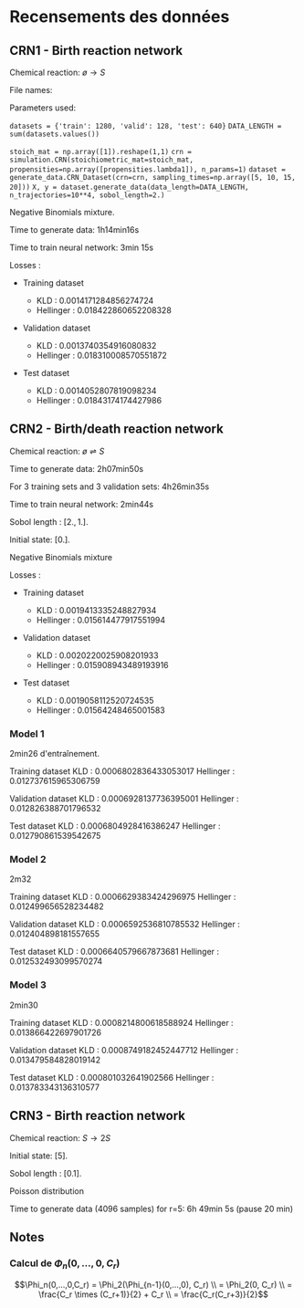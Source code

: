 # Recensements des données

## CRN1 - Birth reaction network

Chemical reaction: $ø \rightarrow S$

File names:

Parameters used: 

`datasets = {'train': 1280, 'valid': 128, 'test': 640}`
`DATA_LENGTH = sum(datasets.values())`

`stoich_mat = np.array([1]).reshape(1,1)`
`crn = simulation.CRN(stoichiometric_mat=stoich_mat, propensities=np.array([propensities.lambda1]), n_params=1)`
`dataset = generate_data.CRN_Dataset(crn=crn, sampling_times=np.array([5, 10, 15, 20]))`
`X, y = dataset.generate_data(data_length=DATA_LENGTH, n_trajectories=10**4, sobol_length=2.)`

Negative Binomials mixture.

Time to generate data: 1h14min16s

Time to train neural network: 3min 15s

Losses :

- Training dataset
    - KLD : 0.0014171284856274724
    - Hellinger : 0.018422860652208328

- Validation dataset
    - KLD : 0.0013740354916080832
    - Hellinger : 0.018310008570551872

- Test dataset
    - KLD : 0.0014052807819098234
    - Hellinger : 0.01843174174427986

## CRN2 - Birth/death reaction network

Chemical reaction: $ø \rightleftharpoons S$

Time to generate data: 2h07min50s

For 3 training sets and 3 validation sets: 4h26min35s

Time to train neural network: 2min44s

Sobol length : $[2., 1.]$.

Initial state: $[0.]$.

Negative Binomials mixture

Losses :

- Training dataset
    - KLD : 0.0019413335248827934
    - Hellinger : 0.015614477917551994

- Validation dataset
    - KLD : 0.0020220025908201933
    - Hellinger : 0.015908943489193916

- Test dataset
    - KLD : 0.0019058112520724535
    - Hellinger : 0.01564248465001583

### Model 1

2min26 d'entraînement.

Training dataset
KLD : 0.0006802836433053017
Hellinger : 0.012737615965306759

Validation dataset
KLD : 0.0006928137736395001
Hellinger : 0.012826388701796532

Test dataset
KLD : 0.0006804928416386247
Hellinger : 0.012790861539542675

### Model 2

2m32

Training dataset
KLD : 0.0006629383424296975
Hellinger : 0.012499656528234482

Validation dataset
KLD : 0.0006592536810785532
Hellinger : 0.012404898181557655

Test dataset
KLD : 0.0006640579667873681
Hellinger : 0.012532493099570274

### Model 3

2min30

Training dataset
KLD : 0.0008214800618588924
Hellinger : 0.013866422697901726

Validation dataset
KLD : 0.0008749182452447712
Hellinger : 0.013479584828019142

Test dataset
KLD : 0.000801032641902566
Hellinger : 0.013783343136310577

## CRN3 - Birth reaction network

Chemical reaction: $S \rightarrow 2S$

Initial state: $[5]$.

Sobol length : $[0.1]$.

Poisson distribution

Time to generate data (4096 samples) for r=5: 6h 49min 5s (pause 20 min)

## Notes

### Calcul de $\Phi_n(0,...,0,C_r)$

$$\Phi_n(0,...,0,C_r) = \Phi_2(\Phi_{n-1}(0,...,0), C_r) \\
                    = \Phi_2(0, C_r) \\
                    = \frac{C_r \times (C_r+1)}{2} + C_r \\
                    = \frac{C_r(C_r+3)}{2}$$





